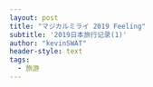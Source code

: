 ```yaml
---
layout: post
title: "マジカルミライ 2019 Feeling"
subtitle: '2019日本旅行记录(1)'
author: "kevinSWAT"
header-style: text
tags:
  - 旅游
---
```


> 
